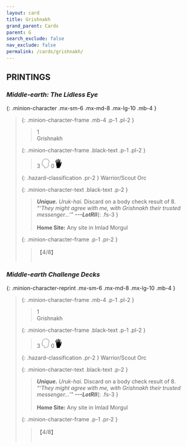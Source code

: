 ```yaml
---
layout: card
title: Grishnakh
grand_parent: Cards
parent: G
search_exclude: false
nav_exclude: false
permalink: /cards/grishnakh/
---
```


## PRINTINGS


### _Middle-earth: The Lidless Eye_

{: .minion-character .mx-sm-6 .mx-md-8 .mx-lg-10 .mb-4 }
> {: .minion-character-frame .mb-4 .p-1 .pl-2 }
> > <div class="hazard-mp">1</div>
> > <div class="card-name">Grishnakh</div>
>
> {: .minion-character-frame .black-text .p-1 .pl-2 }
> > 3 ![](/assets/images/mind.svg) 0![](/assets/images/di.svg)
>
> {: .hazard-classification .pr-2 }
> Warrior/Scout Orc
>
> {: .minion-character-text .black-text .p-2 }
> > _**Unique.**_ _Uruk-hai._ Discard on a body check result of 8. <br>_“‘They might agree with me, with Grishnakh their trusted messenger...’”_ ***---&#65279;LotRII***{: .fs-3 }  <br><br>**Home Site:** Any site in Imlad Morgul 
>
> {: .minion-character-frame .p-1 .pr-2 }
> > <div class="card-shield">【4/8】</div>
> > <div class="card-corruption-white">&nbsp;</div>

### _Middle-earth Challenge Decks_

{: .minion-character-reprint .mx-sm-6 .mx-md-8 .mx-lg-10 .mb-4 }
> {: .minion-character-frame .mb-4 .p-1 .pl-2 }
> > <div class="hazard-mp">1</div>
> > <div class="card-name">Grishnakh</div>
>
> {: .minion-character-frame .black-text .p-1 .pl-2 }
> > 3 ![](/assets/images/mind.svg) 0![](/assets/images/di.svg)
>
> {: .hazard-classification .pr-2 }
> Warrior/Scout Orc
>
> {: .minion-character-text .black-text .p-2 }
> > _**Unique.**_ _Uruk-hai._ Discard on a body check result of 8. <br>_“‘They might agree with me, with Grishnakh their trusted messenger...’”_ ***---&#65279;LotRII***{: .fs-3 }  <br><br>**Home Site:** Any site in Imlad Morgul 
>
> {: .minion-character-frame .p-1 .pr-2 }
> > <div class="card-shield">【4/8】</div>
> > <div class="card-corruption-white">&nbsp;</div>
